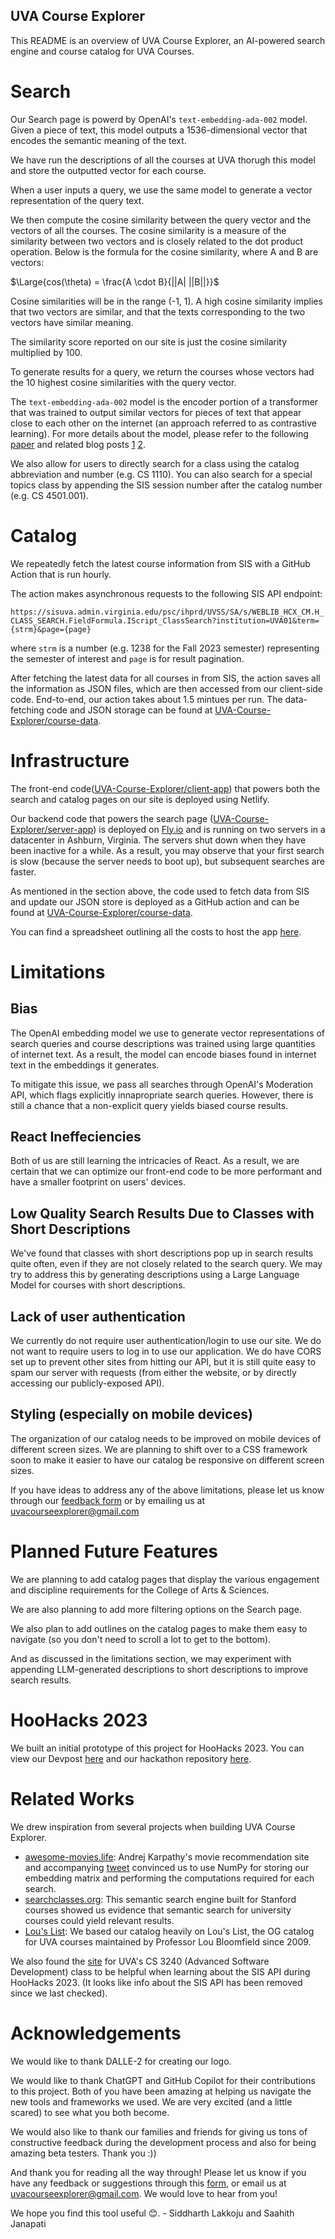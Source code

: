## UVA Course Explorer
This README is an overview of UVA Course Explorer, an AI-powered search engine and course catalog for UVA Courses.

# Search
Our Search page is powerd by OpenAI's `text-embedding-ada-002` model. Given a piece of text, this model outputs a 1536-dimensional vector that encodes the semantic meaning of the text.

We have run the descriptions of all the courses at UVA thorugh this model and store the outputted vector for each course.

When a user inputs a query, we use the same model to generate a vector representation of the query text.

We then compute the cosine similarity between the query vector and the vectors of all the courses. The cosine similarity is a measure of the similarity between two vectors and is closely related to the dot product operation. Below is the formula for the cosine similarity, where A and B are vectors:

$\Large{cos(\theta) = \frac{A \cdot B}{||A| ||B||}}$


Cosine similarities will be in the range (-1, 1). A high cosine similarity implies that two vectors are similar, and that the texts corresponding to the two vectors have similar meaning.

 The similarity score reported on our site is just the cosine similarity multiplied by 100.

To generate results for a query, we return the courses whose vectors had the 10 highest cosine similarities with the query vector.


The `text-embedding-ada-002` model is the encoder portion of a transformer that was trained to output similar vectors for pieces of text that appear close to each other on the internet (an approach referred to as contrastive learning). For more details about the model, please refer to the following [paper](https://cdn.openai.com/papers/Text_and_Code_Embeddings_by_Contrastive_Pre_Training.pdf) and related blog posts [1](https://openai.com/blog/introducing-text-and-code-embeddings) [2](https://openai.com/blog/new-and-improved-embedding-model).



We also allow for users to directly search for a class using the catalog abbreviation and number (e.g. CS 1110). You can also search for a special topics class by appending the SIS session number after the catalog number (e.g. CS 4501.001).



# Catalog
We repeatedly fetch the latest course information from SIS with a GitHub Action that is run hourly.

The action makes asynchronous requests to the following SIS API endpoint:

```https://sisuva.admin.virginia.edu/psc/ihprd/UVSS/SA/s/WEBLIB_HCX_CM.H_CLASS_SEARCH.FieldFormula.IScript_ClassSearch?institution=UVA01&term={strm}&page={page}```

where `strm` is a number (e.g. 1238 for the Fall 2023 semester) representing the semester of interest and `page` is for result pagination.

After fetching the latest data for all courses in from SIS, the action saves all the information as JSON files, which are then accessed from our client-side code. End-to-end, our action takes about 1.5 mintues per run. The data-fetching code and JSON storage can be found at [UVA-Course-Explorer/course-data](https://github.com/UVA-Course-Explorer/course-data). 


# Infrastructure
The front-end code([UVA-Course-Explorer/client-app](https://github.com/UVA-Course-Explorer/client-app)) that powers both the search and catalog pages on our site is deployed using Netlify.

Our backend code that powers the search page ([UVA-Course-Explorer/server-app](https://github.com/UVA-Course-Explorer/server-app)) is deployed on [Fly.io](https://fly.io/) and is running on two servers in a datacenter in Ashburn, Virginia. The servers shut down when they have been inactive for a while. As a result, you may observe that your first search is slow (because the server needs to boot up), but subsequent searches are faster.

As mentioned in the section above, the code used to fetch data from SIS and update our JSON store is deployed as a GitHub action and can be found at [UVA-Course-Explorer/course-data](https://github.com/UVA-Course-Explorer/course-data).

You can find a spreadsheet outlining all the costs to host the app [here](https://docs.google.com/spreadsheets/d/1I0adoa030sOMjLiRc6OIMzG5uPjK9DYZ31nS11M2o3U/edit?usp=sharing). 

# Limitations
## Bias
The OpenAI embedding model we use to generate vector representations of search queries and course descriptions was trained using large quantities of internet text. As a result, the model can encode biases found in internet text in the embeddings it generates.

To mitigate this issue, we pass all searches through OpenAI's Moderation API, which flags explicitly innapropriate search queries. However, there is still a chance that a non-explicit query yields biased course results.



## React Ineffeciencies
Both of us are still learning the intricacies of React. As a result, we are certain that we can optimize our front-end code to be more performant and have a smaller footprint on users' devices.


## Low Quality Search Results Due to Classes with Short Descriptions
We've found that classes with short descriptions pop up in search results quite often, even if they are not closely related to the search query. We may try to address this by generating descriptions using a Large Language Model for courses with short descriptions.

## Lack of user authentication
We currently do not require user authentication/login to use our site. We do not want to require users to log in to use our application. We do have CORS set up to prevent other sites from hitting our API, but it is still quite easy to spam our server with requests (from either the website, or by directly accessing our publicly-exposed API).


## Styling (especially on mobile devices)
The organization of our catalog needs to be improved on mobile devices of different screen sizes. We are planning to shift over to a CSS framework soon to make it easier to have our catalog be responsive on different screen sizes.

If you have ideas to address any of the above limitations, please let us know through our [feedback form](https://forms.gle/Jq2di8Zji4tDNKZF8) or by emailing us at uvacourseexplorer@gmail.com


# Planned Future Features
We are planning to add catalog pages that display the various engagement and discipline requirements for the College of Arts & Sciences.

We are also planning to add more filtering options on the Search page.

We also plan to add outlines on the catalog pages to make them easy to navigate (so you don't need to scroll a lot to get to the bottom).

And as discussed in the limitations section, we may experiment with appending LLM-generated descriptions to short descriptions to improve search results.


# HooHacks 2023
We built an initial prototype of this project for HooHacks 2023. You can view our Devpost [here](https://devpost.com/software/uva-course-explorer) and our hackathon repository [here](https://github.com/sidlakkoju/UVA-Course-Explorer).



# Related Works
We drew inspiration from several projects when building UVA Course Explorer.


- [awesome-movies.life](https://t.co/l6uyNmrXmu): Andrej Karpathy's movie recommendation site and accompanying [tweet](https://twitter.com/karpathy/status/1647374645316968449?lang=en) convinced us to use NumPy for storing our embedding matrix and performing the computations required for each search.
- [searchclasses.org](https://www.searchclasses.org/): This semantic search engine built for Stanford courses showed us evidence that semantic search for university courses could yield relevant results.
- [Lou's List](https://louslist.org/): We based our catalog heavily on Lou's List, the OG catalog for UVA courses maintained by Professor Lou Bloomfield since 2009.



We also found the [site](https://f22.cs3240.org/) for UVA's CS 3240 (Advanced Software Development) class to be helpful when learning about the SIS API during HooHacks 2023. (It looks like info about the SIS API has been removed since we last checked).





# Acknowledgements
We would like to thank DALLE-2 for creating our logo.

We would like to thank ChatGPT and GitHub Copilot for their contributions to this project. Both of you have been amazing at helping us navigate the new tools and frameworks we used. We are very excited (and a little scared) to see what you both become. 

We would also like to thank our families and friends for giving us tons of constructive feedback during the development process and also for being amazing beta testers. Thank you :)) 

And thank you for reading all the way through! Please let us know if you have any feedback or suggestions through this [form](https://forms.gle/Jq2di8Zji4tDNKZF8), or email us at uvacourseexplorer@gmail.com. We would love to hear from you! 

We hope you find this tool useful 😊. - Siddharth Lakkoju and Saahith Janapati
